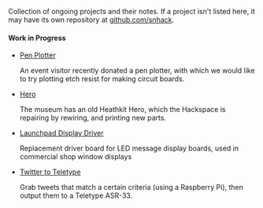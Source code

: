 Collection of ongoing projects and their notes.  If a project isn't listed here, it may have its own repository at [github.com/snhack](https://github.com/snhack/snhack.github.com/wiki/_new).

#### Work in Progress

- [Pen Plotter](Pen-plotter)

  An event visitor recently donated a pen plotter, with which we would like to try plotting etch resist for making circuit boards.

- [Hero](Hero)

  The museum has an old Heathkit Hero, which the Hackspace is repairing by rewiring, and printing new parts.

- [Launchpad Display Driver](LaunchpadDisplay)

  Replacement driver board for LED message display boards, used in commercial shop window displays

- [Twitter to Teletype](Twitter-to-Teletype)

  Grab tweets that match a certain criteria (using a Raspberry Pi), then output them to a Teletype ASR-33.